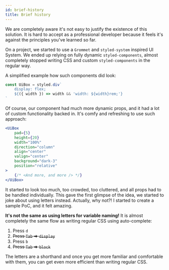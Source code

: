 ```yaml
---
id: brief-history
title: Brief history
---
```


We are completely aware it's not easy to justify the existence of
this solution. It is hard to accept as a professional
developer because it feels it's against the principles you've learned
so far.

On a project, we started to use a `Grommet` and `styled-system`
inspired UI System. We ended up relying on fully dynamic `styled-components`,
almost completely stopped writing CSS and custom `styled-components` in the regular way.

A simplified example how such components did look:

```jsx
const UiBox = styled.div`
    display: flex;
    ${({ width }) => width && 'width: ${width}rem;'}
`
```

Of course, our component had much more dynamic props, and it had a lot of
custom functionality backed in. It's comfy and refreshing
to use such approach:

```jsx
<UiBox
    pad={5}
    height={20}
    width="100%"
    direction="column"
    align="center"
    valign="center"
    background="dark-3"
    position="relative"
>
    {/* <And more, and more /> */}
</UiBox>
```

It started to look too much, too crowded, too cluttered, and all props had to be handled individually.
This gave the first glimpse of the idea, we started to joke about using
letters instead. Actually, why not?! I started to create a sample PoC, and it felt amazing.

**It's not the same as using letters for variable naming!** It is almost
completely the same flow as writing regular CSS using auto-complete:

1. Press `d`
1. ~~Press `Tab` => `display`~~
1. Press `b`
1. ~~Press `Tab` => `block`~~

The letters are a shorthand and once you get more familiar
and comfortable with them, you can get even more efficient than writing
regular CSS.
